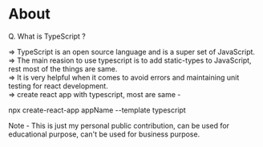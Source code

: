 # About

Q. What is TypeScript ?

=> TypeScript is an open source language and is a super set of JavaScript.  
=> The main reasion to use typescript is to add static-types to JavaScript, rest most of the things are same.  
=> It is very helpful when it comes to avoid errors and maintaining unit testing for react development.  
=> create react app with typescript, most are same -

npx create-react-app appName --template typescript

Note - This is just my personal public contribution, can be used for educational purpose, can't be used for business purpose.
